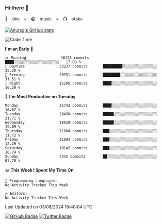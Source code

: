 ### Hi there 👋

🚀　dev　+　🎧　music　+　📺　otaku


[![Anurag's GitHub stats](https://github-readme-stats.vercel.app/api?username=koheitasaka&count_private=true&show_icons=true&theme=monokai)](https://github.com/koheitasaka/github-readme-stats)

<!--START_SECTION:waka-->
![Code Time](http://img.shields.io/badge/Code%20Time-1%2C161%20hrs%2023%20mins-blue)

**I'm an Early 🐤** 

```text
🌞 Morning                16128 commits       ████░░░░░░░░░░░░░░░░░░░░░   17.08 % 
🌆 Daytime                33237 commits       █████████░░░░░░░░░░░░░░░░   35.20 % 
🌃 Evening                29751 commits       ████████░░░░░░░░░░░░░░░░░   31.51 % 
🌙 Night                  15295 commits       ████░░░░░░░░░░░░░░░░░░░░░   16.20 % 
```
📅 **I'm Most Productive on Tuesday** 

```text
Monday                   15742 commits       ████░░░░░░░░░░░░░░░░░░░░░   16.67 % 
Tuesday                  20498 commits       █████░░░░░░░░░░░░░░░░░░░░   21.71 % 
Wednesday                18020 commits       █████░░░░░░░░░░░░░░░░░░░░   19.09 % 
Thursday                 11064 commits       ███░░░░░░░░░░░░░░░░░░░░░░   11.72 % 
Friday                   11603 commits       ███░░░░░░░░░░░░░░░░░░░░░░   12.29 % 
Saturday                 10142 commits       ███░░░░░░░░░░░░░░░░░░░░░░   10.74 % 
Sunday                   7342 commits        ██░░░░░░░░░░░░░░░░░░░░░░░   07.78 % 
```


📊 **This Week I Spent My Time On** 

```text
💬 Programming Languages: 
No Activity Tracked This Week

🔥 Editors: 
No Activity Tracked This Week
```


 Last Updated on 03/08/2024 19:48:04 UTC
<!--END_SECTION:waka-->

[![GitHub Badge](https://img.shields.io/badge/GitHub-100000?style=for-the-badge&logo=github&logoColor=white)](https://github.com/koheitasaka)
[![Twitter Badge](https://img.shields.io/badge/Twitter-1DA1F2?style=for-the-badge&logo=twitter&logoColor=white)](https://twitter.com/sleep_asleep_)
